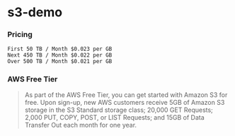 # s3-demo
### Pricing
```
First 50 TB / Month	$0.023 per GB
Next 450 TB / Month	$0.022 per GB
Over 500 TB / Month	$0.021 per GB
```
### AWS Free Tier

>As part of the AWS Free Tier, you can get started with Amazon S3 for free. Upon sign-up, new AWS customers receive 5GB of Amazon S3 storage in the S3 Standard storage class; 20,000 GET Requests; 2,000 PUT, COPY, POST, or LIST Requests; and 15GB of Data Transfer Out each month for one year.
